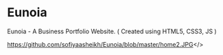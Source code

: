 # Eunoia
Eunoia - A Business Portfolio Website. ( Created using HTML5, CSS3, JS )


<img>https://github.com/sofiyaasheikh/Eunoia/blob/master/home2.JPG</>
